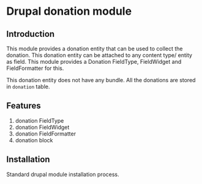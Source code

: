 # Drupal donation module

## Introduction

This module provides a donation entity that can be used to collect the donation.
This donation entity can be attached to any content type/ entity as field. This
module provides a Donation FieldType, FieldWidget and FieldFormatter for this.

This donation entity does not have any bundle. All the donations are stored in
`donation` table.

## Features
1. donation FieldType
2. donation FieldWidget
3. donation FieldFormatter
4. donation block

## Installation

Standard drupal module installation process.
